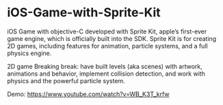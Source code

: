# iOS-Game-with-Sprite-Kit

iOS Game with objective-C developed with Sprite Kit, apple’s first-ever game engine, which is officially built into the SDK. Sprite Kit is for creating 2D games, including features for animation, particle systems, and a full physics engine.

2D game Breaking break: have built levels (aka scenes) with artwork, animations and behavior, implement collision detection, and work with physics and the powerful particle system.

Demo: https://www.youtube.com/watch?v=WB_K3T_krfw
